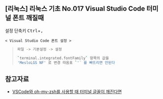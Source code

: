 ## [리눅스] 리눅스 기초 No.017 Visual Studio Code 터미널 폰트 깨질때

설정 단축키 <kbd>Ctrl</kbd>+<kbd>,</kbd>

`< Visual Studio Code 폰트 설정 >`

> ```bash
> 파일 -> 기본설정 -> 설정
>
> `terminal.integrated.fontFamily` 항목의 값을
> 'MesloLGS NF' 로 변경 따옴표 `'` 를 빠뜨리면 안된다
>
> ```

## 참고자료

- [VSCode와 oh-my-zsh를 사용할 때 터미널 글꼴이 깨진다면](https://gonigoni.kr/posts/vscode-oh-my-zsh/)

